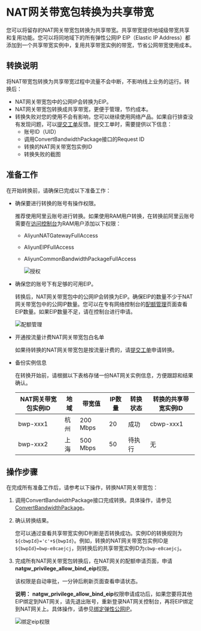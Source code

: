 # NAT网关带宽包转换为共享带宽

您可以将留存的NAT网关带宽包转换为共享带宽。共享带宽提供地域级带宽共享和复用功能。您可以将同地域下的所有弹性公网IP EIP（Elastic IP Address）都添加到一个共享带宽实例中，复用共享带宽实例的带宽，节省公网带宽使用成本。

## 转换说明

将NAT带宽包转换为共享带宽过程中流量不会中断，不影响线上业务的运行。转换后：

-   NAT网关带宽包中的公网IP会转换为EIP。
-   NAT网关带宽包转换成共享带宽，更便于管理，节约成本。
-   转换失败对您的使用不会有影响，您可以继续使用网络产品。如果自行排查没有发现问题，可以[提交工单](https://selfservice.console.aliyun.com/ticket/category/natgw/today)反馈。提交工单时，需要提供以下信息：
    -   账号ID（UID）
    -   调用ConvertBandwidthPackage接口的Request ID
    -   转换的NAT网关带宽包实例ID
    -   转换失败的截图

## 准备工作

在开始转换前，请确保已完成以下准备工作：

-   确保要进行转换的账号有操作权限。

    推荐使用阿里云账号进行转换。如果使用RAM用户转换，在转换前阿里云账号需要在[访问控制台](https://ram.console.aliyun.com/users)为RAM用户添加以下权限：

    -   AliyunNATGatewayFullAccess
    -   AliyunEIPFullAccess
    -   AliyunCommonBandwidthPackageFullAccess

        ![授权](https://static-aliyun-doc.oss-accelerate.aliyuncs.com/assets/img/zh-CN/5951400951/p96384.png)

-   确保您的账号下有足够的可用EIP。

    转换后，NAT网关带宽包中的公网IP会转换为EIP。确保EIP的数量不少于NAT网关带宽包中的公网IP数量。您可以在专有网络控制台的[配额管理](https://vpc.console.aliyun.com/quota)页面查看EIP数量。如果EIP数量不足，请在控制台进行申请。

    ![配额管理](https://static-aliyun-doc.oss-accelerate.aliyuncs.com/assets/img/zh-CN/6951400951/p96382.png)

-   开通按流量计费NAT网关带宽包白名单

    如果待转换的NAT网关带宽包是按流量计费的，请[提交工单](https://selfservice.console.aliyun.com/ticket/category/natgw/today)申请转换。

-   备份实例信息

    在转换开始前，请根据以下表格存储一份NAT网关实例信息，方便跟踪和结果确认。

    |NAT网关带宽包实例ID|地域|带宽值|IP数量|转换状态|转换的共享带宽实例ID|
    |------------|--|---|----|----|-----------|
    |bwp-xxx1|杭州|200 Mbps|20|成功|cbwp-xxx1|
    |bwp-xxx2|上海|500 Mbps|50|待执行|无|


## 操作步骤

在完成所有准备工作后，请参考以下操作，转换NAT网关带宽包：

1.  调用ConvertBandwidthPackage接口完成转换。具体操作，请参见[ConvertBandwidthPackage](/cn.zh-CN/API参考/NAT网关/ConvertBandwidthPackage.md)。

2.  确认转换结果。

    您可以通过查看共享带宽实例ID判断是否转换成功。实例ID的转换规则为`${cbwpId}='c'+${bwpId}`。例如，转换的NAT网关带宽包实例ID是`${bwpId}=bwp-e8caejcj`，则转换后的共享带宽实例ID为`cbwp-e8caejcj`。

3.  完成所有NAT网关带宽包转换后，在NAT网关的配额申请页面，申请**natgw\_privilege\_allow\_bind\_eip**权限。

    该权限是自动审批，一分钟后刷新页面查看申请状态。

    **说明：** **natgw\_privilege\_allow\_bind\_eip**权限申请成功后，如果您要将其他EIP绑定到NAT网关，请先退出账号，重新登录NAT网关控制台，再将EIP绑定到NAT网关上。具体操作，请参见[绑定弹性公网IP](/cn.zh-CN/基本功能操作/创建NAT网关实例.md)。

    ![绑定eip权限](https://static-aliyun-doc.oss-accelerate.aliyuncs.com/assets/img/zh-CN/6951400951/p96400.png)


